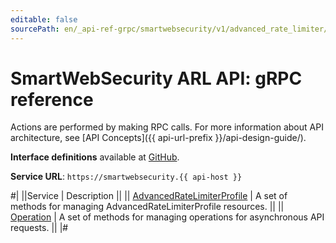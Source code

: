 ```yaml
---
editable: false
sourcePath: en/_api-ref-grpc/smartwebsecurity/v1/advanced_rate_limiter/api-ref/grpc/index.md
---
```


# SmartWebSecurity ARL API: gRPC reference

Actions are performed by making RPC calls. For more information about API architecture, see [API Concepts]({{ api-url-prefix }}/api-design-guide/).

**Interface definitions** available at [GitHub](https://github.com/yandex-cloud/cloudapi/tree/master/yandex/cloud/smartwebsecurity/v1/advanced_rate_limiter).

**Service URL**: `https://smartwebsecurity.{{ api-host }}`

#|
||Service | Description ||
|| [AdvancedRateLimiterProfile](AdvancedRateLimiterProfile/index.md) | A set of methods for managing AdvancedRateLimiterProfile resources. ||
|| [Operation](Operation/index.md) | A set of methods for managing operations for asynchronous API requests. ||
|#